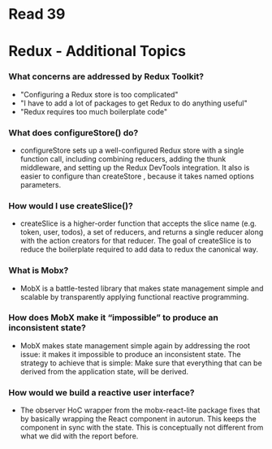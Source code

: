 # Read 39

# Redux - Additional Topics

### What concerns are addressed by Redux Toolkit?

- "Configuring a Redux store is too complicated"
- "I have to add a lot of packages to get Redux to do anything useful"
- "Redux requires too much boilerplate code"

### What does configureStore() do?

- configureStore sets up a well-configured Redux store with a single function call, including combining reducers, adding the thunk middleware, and setting up the Redux DevTools integration. It also is easier to configure than createStore , because it takes named options parameters.

### How would I use createSlice()?

- createSlice is a higher-order function that accepts the slice name (e.g. token, user, todos), a set of reducers, and returns a single reducer along with the action creators for that reducer. The goal of createSlice is to reduce the boilerplate required to add data to redux the canonical way.

### What is Mobx?

- MobX is a battle-tested library that makes state management simple and scalable by transparently applying functional reactive programming.

### How does MobX make it “impossible” to produce an inconsistent state?

- MobX makes state management simple again by addressing the root issue: it makes it impossible to produce an inconsistent state. The strategy to achieve that is simple: Make sure that everything that can be derived from the application state, will be derived.

### How would we build a reactive user interface?

- The observer HoC wrapper from the mobx-react-lite package fixes that by basically wrapping the React component in autorun. This keeps the component in sync with the state. This is conceptually not different from what we did with the report before.
